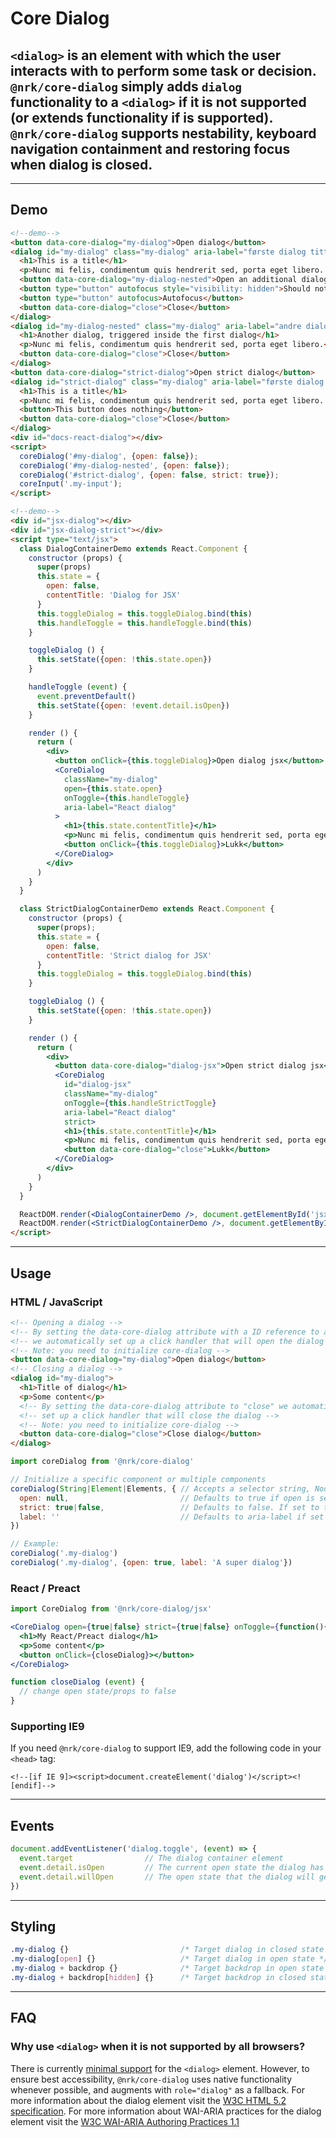 # Core Dialog

## `<dialog>` is an element with which the user interacts with to perform some task or decision. `@nrk/core-dialog` simply adds `dialog` functionality to a `<dialog>` if it is not supported (or extends functionality if is supported). `@nrk/core-dialog` supports nestability, keyboard navigation containment and restoring focus when dialog is closed.

---

<script src="core-input/core-input.min.js"></script>
<script src="core-input/jsx/index.js"></script>
<script src="core-dialog/core-dialog.min.js"></script>
<script src="core-dialog/jsx/index.js"></script>
<style>
  .my-dialog h1 { margin-top: 0 }
  .my-dialog {
    position: absolute;
    margin: auto;
    top: 5%;
    left: 0;
    right: 0;
    border: 0;
    padding: 2em;
    width: 100%;
    max-width: 300px;
    background: #fff;
    transition: .2s;
  }

  .my-dialog + backdrop {
    position: fixed;
    background: rgba(0,0,0,.3);
    top: 0;
    left: 0;
    right: 0;
    bottom: 0;
    transition: .2s;
  }
  .my-dialog:not([open]),
  .my-dialog + backdrop[hidden] {
    pointer-events: none;
    visibility: hidden;
    display: block;
    opacity: 0;
  }
</style>

## Demo

```html
<!--demo-->
<button data-core-dialog="my-dialog">Open dialog</button>
<dialog id="my-dialog" class="my-dialog" aria-label="første dialog tittel">
  <h1>This is a title</h1>
  <p>Nunc mi felis, condimentum quis hendrerit sed, porta eget libero. Aenean scelerisque ex eu nisi varius hendrerit. Suspendisse elementum quis massa at vehicula. Nulla lacinia mi pulvinar, venenatis nisi ut, commodo quam. Praesent egestas mi sit amet quam porttitor, mollis mattis mi rhoncus.</p>
  <button data-core-dialog="my-dialog-nested">Open an additional dialog</button>
  <button type="button" autofocus style="visibility: hidden">Should not be focusable</button>
  <button type="button" autofocus>Autofocus</button>
  <button data-core-dialog="close">Close</button>
</dialog>
<dialog id="my-dialog-nested" class="my-dialog" aria-label="andre dialog tittel">
  <h1>Another dialog, triggered inside the first dialog</h1>
  <p>Nunc mi felis, condimentum quis hendrerit sed, porta eget libero.</p>
  <button data-core-dialog="close">Close</button>
</dialog>
<button data-core-dialog="strict-dialog">Open strict dialog</button>
<dialog id="strict-dialog" class="my-dialog" aria-label="første dialog tittel">
  <h1>This is a title</h1>
  <p>Nunc mi felis, condimentum quis hendrerit sed, porta eget libero. Aenean scelerisque ex eu nisi varius hendrerit. Suspendisse elementum quis massa at vehicula. Nulla lacinia mi pulvinar, venenatis nisi ut, commodo quam. Praesent egestas mi sit amet quam porttitor, mollis mattis mi rhoncus.</p>
  <button>This button does nothing</button>
  <button data-core-dialog="close">Close</button>
</dialog>
<div id="docs-react-dialog"></div>
<script>
  coreDialog('#my-dialog', {open: false});
  coreDialog('#my-dialog-nested', {open: false});
  coreDialog('#strict-dialog', {open: false, strict: true});
  coreInput('.my-input');
</script>
```

```html
<!--demo-->
<div id="jsx-dialog"></div>
<div id="jsx-dialog-strict"></div>
<script type="text/jsx">
  class DialogContainerDemo extends React.Component {
    constructor (props) {
      super(props)
      this.state = {
        open: false,
        contentTitle: 'Dialog for JSX'
      }
      this.toggleDialog = this.toggleDialog.bind(this)
      this.handleToggle = this.handleToggle.bind(this)
    }

    toggleDialog () {
      this.setState({open: !this.state.open})
    }

    handleToggle (event) {
      event.preventDefault()
      this.setState({open: !event.detail.isOpen})
    }

    render () {
      return (
        <div>
          <button onClick={this.toggleDialog}>Open dialog jsx</button>
          <CoreDialog
            className="my-dialog"
            open={this.state.open}
            onToggle={this.handleToggle}
            aria-label="React dialog"
          >
            <h1>{this.state.contentTitle}</h1>
            <p>Nunc mi felis, condimentum quis hendrerit sed, porta eget libero. Aenean scelerisque ex eu nisi varius hendrerit. Suspendisse elementum quis massa at vehicula. Nulla lacinia mi pulvinar, venenatis nisi ut, commodo quam. Praesent egestas mi sit amet quam porttitor, mollis mattis mi rhoncus.</p>
            <button onClick={this.toggleDialog}>Lukk</button>
          </CoreDialog>
        </div>
      )
    }
  }

  class StrictDialogContainerDemo extends React.Component {
    constructor (props) {
      super(props);
      this.state = {
        open: false,
        contentTitle: 'Strict dialog for JSX'
      }
      this.toggleDialog = this.toggleDialog.bind(this)
    }

    toggleDialog () {
      this.setState({open: !this.state.open})
    }

    render () {
      return (
        <div>
          <button data-core-dialog="dialog-jsx">Open strict dialog jsx</button>
          <CoreDialog
            id="dialog-jsx"
            className="my-dialog"
            onToggle={this.handleStrictToggle}
            aria-label="React dialog"
            strict>
            <h1>{this.state.contentTitle}</h1>
            <p>Nunc mi felis, condimentum quis hendrerit sed, porta eget libero. Aenean scelerisque ex eu nisi varius hendrerit. Suspendisse elementum quis massa at vehicula. Nulla lacinia mi pulvinar, venenatis nisi ut, commodo quam. Praesent egestas mi sit amet quam porttitor, mollis mattis mi rhoncus.</p>
            <button data-core-dialog="close">Lukk</button>
          </CoreDialog>
        </div>
      )
    }
  }

  ReactDOM.render(<DialogContainerDemo />, document.getElementById('jsx-dialog'))
  ReactDOM.render(<StrictDialogContainerDemo />, document.getElementById('jsx-dialog-strict'))
</script>
```

---

## Usage

### HTML / JavaScript

```html
<!-- Opening a dialog -->
<!-- By setting the data-core-dialog attribute with a ID reference to an element -->
<!-- we automatically set up a click handler that will open the dialog -->
<!-- Note: you need to initialize core-dialog -->
<button data-core-dialog="my-dialog">Open dialog</button>
<!-- Closing a dialog -->
<dialog id="my-dialog">
  <h1>Title of dialog</h1>
  <p>Some content</p>
  <!-- By setting the data-core-dialog attribute to "close" we automatically -->
  <!-- set up a click handler that will close the dialog -->
  <!-- Note: you need to initialize core-dialog -->
  <button data-core-dialog="close">Close dialog</button>
</dialog>
```
```js
import coreDialog from '@nrk/core-dialog'

// Initialize a specific component or multiple components
coreDialog(String|Element|Elements, { // Accepts a selector string, NodeList, Element or array of Elements
  open: null,                         // Defaults to true if open is set, otherwise false. Use true|false to force open state
  strict: true|false,                 // Defaults to false. If set to true the dialog will not close on ESC-key nor on click on backdrop
  label: ''                           // Defaults to aria-label if set or an empty string. Should be implemented in order for the dialog to have a label readable by screen readers
})

// Example:
coreDialog('.my-dialog')
coreDialog('.my-dialog', {open: true, label: 'A super dialog'})
```

### React / Preact

```jsx
import CoreDialog from '@nrk/core-dialog/jsx'

<CoreDialog open={true|false} strict={true|false} onToggle={function(){}} aria-label="Title of dialog">
  <h1>My React/Preact dialog</h1>
  <p>Some content</p>
  <button onClick={closeDialog}></button>
</CoreDialog>

function closeDialog (event) {
  // change open state/props to false
}
```

### Supporting IE9
If you need `@nrk/core-dialog` to support IE9, add the following code in your `<head>` tag:
```
<!--[if IE 9]><script>document.createElement('dialog')</script><![endif]-->
```

---

## Events

```js
document.addEventListener('dialog.toggle', (event) => {
  event.target                // The dialog container element
  event.detail.isOpen         // The current open state the dialog has
  event.detail.willOpen       // The open state that the dialog will get (unless event.preventDefault() is called)
})
```

---

## Styling

```css
.my-dialog {}                         /* Target dialog in closed state */
.my-dialog[open] {}                   /* Target dialog in open state */
.my-dialog + backdrop {}              /* Target backdrop in open state */
.my-dialog + backdrop[hidden] {}      /* Target backdrop in closed state */
```

---

## FAQ
### Why use `<dialog>` when it is not supported by all browsers?
There is currently [minimal support](https://caniuse.com/#feat=dialog) for the `<dialog>` element. However, to ensure best accessibility, `@nrk/core-dialog` uses native functionality whenever possible, and augments with `role="dialog"` as a fallback. For more information about the dialog element visit the [W3C HTML 5.2 specification](https://www.w3.org/TR/html52/interactive-elements.html#the-dialog-element). For more information about WAI-ARIA practices for the dialog element visit the [W3C WAI-ARIA Authoring Practices 1.1](https://www.w3.org/TR/wai-aria-practices-1.1/#dialog_modal)

